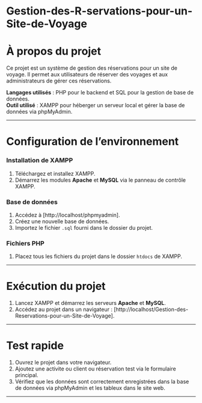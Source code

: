 # Gestion-des-R-servations-pour-un-Site-de-Voyage

# À propos du projet
Ce projet est un système de gestion des réservations pour un site de voyage. Il permet aux utilisateurs de réserver des voyages et aux administrateurs de gérer ces réservations.

**Langages utilisés** : PHP pour le backend et SQL pour la gestion de base de données.  
**Outil utilisé** : XAMPP pour héberger un serveur local et gérer la base de données via phpMyAdmin.

---

# Configuration de l’environnement
### Installation de XAMPP
1. Téléchargez et installez XAMPP.  
2. Démarrez les modules **Apache** et **MySQL** via le panneau de contrôle XAMPP.

### Base de données
1. Accédez à [http://localhost/phpmyadmin].
2. Créez une nouvelle base de données.  
3. Importez le fichier `.sql` fourni dans le dossier du projet.

### Fichiers PHP
1. Placez tous les fichiers du projet dans le dossier `htdocs` de XAMPP.

---

# Exécution du projet
1. Lancez XAMPP et démarrez les serveurs **Apache** et **MySQL**.  
2. Accédez au projet dans un navigateur : [http://localhost/Gestion-des-Reservations-pour-un-Site-de-Voyage].

---

# Test rapide
1. Ouvrez le projet dans votre navigateur.  
2. Ajoutez une activite ou client ou réservation test via le formulaire principal.  
3. Vérifiez que les données sont correctement enregistrées dans la base de données via phpMyAdmin et les tableux dans le site web.

---
